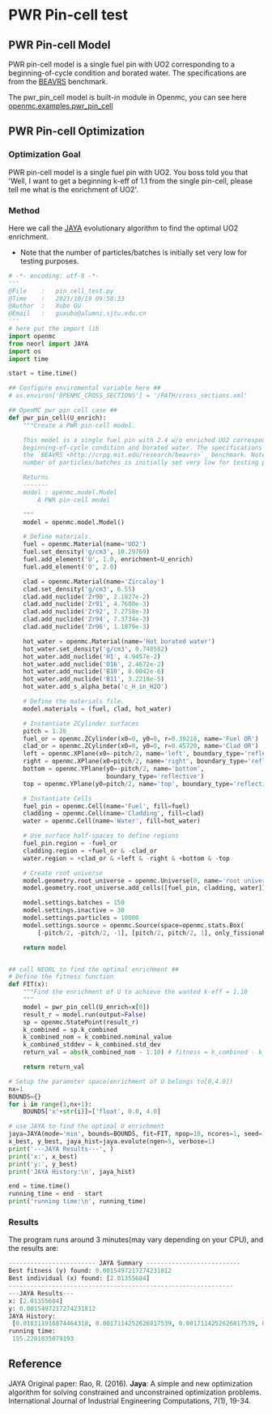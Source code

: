 # PWR Pin-cell test

## PWR Pin-cell Model

PWR pin-cell model is a single fuel pin with UO2 corresponding to a beginning-of-cycle condition and borated water. The specifications are from  the [BEAVRS](http://crpg.mit.edu/research/beavrs) benchmark.

The pwr_pin_cell model is built-in module in Openmc, you can see here [openmc.examples.pwr_pin_cell](https://docs.openmc.org/en/stable/pythonapi/generated/openmc.examples.pwr_pin_cell.html#openmc.examples.pwr_pin_cell)

## PWR Pin-cell Optimization 

### Optimization Goal

PWR pin-cell model is a single fuel pin with UO2. You boss told you that 'Well, I want to get a beginning k-eff of 1.1 from the single pin-cell, please tell me what is the enrichment of UO2'.

### Method

Here we call the [JAYA](https://neorl.readthedocs.io/en/latest/modules/jaya.html?highlight=JAYA) evolutionary algorithm to find the optimal UO2 enrichment.

* Note that the number of particles/batches is initially set very low for testing purposes.

```python
# -*- encoding: utf-8 -*-
'''
@File    :   pin_cell_test.py
@Time    :   2021/10/19 09:58:33
@Author  :   Xubo GU 
@Email   :   guxubo@alumni.sjtu.edu.cn
'''
# here put the import lib
import openmc
from neorl import JAYA
import os
import time

start = time.time()

## Configure enviromental variable here ## 
# os.environ['OPENMC_CROSS_SECTIONS'] = '/PATH/cross_sections.xml'

## OpenMC pwr pin cell case ##  
def pwr_pin_cell(U_enrich):
    """Create a PWR pin-cell model.

    This model is a single fuel pin with 2.4 w/o enriched UO2 corresponding to a
    beginning-of-cycle condition and borated water. The specifications are from
    the `BEAVRS <http://crpg.mit.edu/research/beavrs>`_ benchmark. Note that the
    number of particles/batches is initially set very low for testing purposes.

    Returns
    -------
    model : openmc.model.Model
        A PWR pin-cell model

    """
    model = openmc.model.Model()

    # Define materials.
    fuel = openmc.Material(name='UO2')
    fuel.set_density('g/cm3', 10.29769)
    fuel.add_element('U', 1.0, enrichment=U_enrich)
    fuel.add_element('O', 2.0)

    clad = openmc.Material(name='Zircaloy')
    clad.set_density('g/cm3', 6.55)
    clad.add_nuclide('Zr90', 2.1827e-2)
    clad.add_nuclide('Zr91', 4.7600e-3)
    clad.add_nuclide('Zr92', 7.2758e-3)
    clad.add_nuclide('Zr94', 7.3734e-3)
    clad.add_nuclide('Zr96', 1.1879e-3)

    hot_water = openmc.Material(name='Hot borated water')
    hot_water.set_density('g/cm3', 0.740582)
    hot_water.add_nuclide('H1', 4.9457e-2)
    hot_water.add_nuclide('O16', 2.4672e-2)
    hot_water.add_nuclide('B10', 8.0042e-6)
    hot_water.add_nuclide('B11', 3.2218e-5)
    hot_water.add_s_alpha_beta('c_H_in_H2O')

    # Define the materials file.
    model.materials = (fuel, clad, hot_water)

    # Instantiate ZCylinder surfaces
    pitch = 1.26
    fuel_or = openmc.ZCylinder(x0=0, y0=0, r=0.39218, name='Fuel OR')
    clad_or = openmc.ZCylinder(x0=0, y0=0, r=0.45720, name='Clad OR')
    left = openmc.XPlane(x0=-pitch/2, name='left', boundary_type='reflective')
    right = openmc.XPlane(x0=pitch/2, name='right', boundary_type='reflective')
    bottom = openmc.YPlane(y0=-pitch/2, name='bottom',
                           boundary_type='reflective')
    top = openmc.YPlane(y0=pitch/2, name='top', boundary_type='reflective')

    # Instantiate Cells
    fuel_pin = openmc.Cell(name='Fuel', fill=fuel)
    cladding = openmc.Cell(name='Cladding', fill=clad)
    water = openmc.Cell(name='Water', fill=hot_water)

    # Use surface half-spaces to define regions
    fuel_pin.region = -fuel_or
    cladding.region = +fuel_or & -clad_or
    water.region = +clad_or & +left & -right & +bottom & -top

    # Create root universe
    model.geometry.root_universe = openmc.Universe(0, name='root universe')
    model.geometry.root_universe.add_cells([fuel_pin, cladding, water])

    model.settings.batches = 150
    model.settings.inactive = 30
    model.settings.particles = 10000
    model.settings.source = openmc.Source(space=openmc.stats.Box(
        [-pitch/2, -pitch/2, -1], [pitch/2, pitch/2, 1], only_fissionable=True))

    return model


## call NEORL to find the optimal enrichment ## 
# Define the fitness function
def FIT(x):
    """Find the enrichment of U to achieve the wanted k-eff = 1.10
    """
    model = pwr_pin_cell(U_enrich=x[0])
    result_r = model.run(output=False)
    sp = openmc.StatePoint(result_r)
    k_combined = sp.k_combined
    k_combined_nom = k_combined.nominal_value
    k_combined_stddev = k_combined.std_dev
    return_val = abs(k_combined_nom - 1.10) # fitness = k_combined - k_target 

    return return_val

# Setup the parameter space(enrichment of U belongs to[0,4.0])
nx=1
BOUNDS={}
for i in range(1,nx+1):
    BOUNDS['x'+str(i)]=['float', 0.0, 4.0]

# use JAYA to find the optimal U enrichment
jaya=JAYA(mode='min', bounds=BOUNDS, fit=FIT, npop=10, ncores=1, seed=100)
x_best, y_best, jaya_hist=jaya.evolute(ngen=5, verbose=1)
print('---JAYA Results---', )
print('x:', x_best)
print('y:', y_best)
print('JAYA History:\n', jaya_hist)

end = time.time()
running_time = end - start
print('running time:\n', running_time)

```

### Results

The program runs around 3 minutes(may vary depending on your CPU), and the results are:

```python
------------------------ JAYA Summary --------------------------
Best fitness (y) found: 0.0015497217274231812
Best individual (x) found: [2.01355604]
--------------------------------------------------------------
---JAYA Results---
x: [2.01355604]
y: 0.0015497217274231812
JAYA History:
 [0.018311916874464318, 0.0017114252626817539, 0.0017114252626817539, 0.0017114252626817539, 0.0015497217274231812]
running time:
 155.2281835079193
```



## Reference

JAYA Original paper: Rao, R. (2016). **Jaya**: A simple and new optimization algorithm for solving constrained and unconstrained optimization problems. International Journal of Industrial Engineering Computations, 7(1), 19-34.